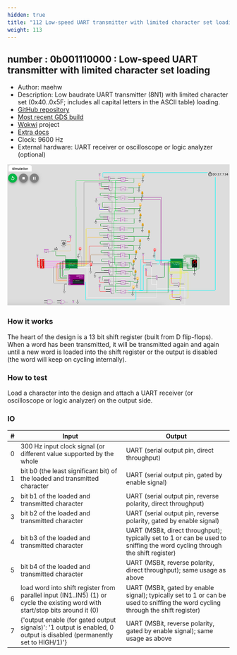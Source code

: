 ```yaml
---
hidden: true
title: "112 Low-speed UART transmitter with limited character set loading"
weight: 113
---
```


## number : 0b001110000 : Low-speed UART transmitter with limited character set loading

* Author: maehw
* Description: Low baudrate UART transmitter (8N1) with limited character set (0x40..0x5F; includes all capital letters in the ASCII table) loading.
* [GitHub repository](https://github.com/maehw/tt02-wokwi-lowspeed-tiny-uart)
* [Most recent GDS build](https://github.com/maehw/tt02-wokwi-lowspeed-tiny-uart/actions/runs/3596490239)
* [Wokwi](https://wokwi.com/projects/341631511790879314) project
* [Extra docs](https://github.com/maehw/tt02-wokwi-lowspeed-tiny-uart/blob/main/README.md)
* Clock: 9600 Hz
* External hardware: UART receiver or oscilloscope or logic analyzer (optional)

![picture](images/wokwi-simulation-io-mapping.png)

### How it works

The heart of the design is a 13 bit shift register (built from D flip-flops). When a word has been transmitted, it will be transmitted again and again until a new word is loaded into the shift register or the output is disabled (the word will keep on cycling internally).

### How to test

Load a character into the design and attach a UART receiver (or oscilloscope or logic analyzer) on the output side.

### IO

| # | Input        | Output       |
|---|--------------|--------------|
| 0 | 300 Hz input clock signal (or different value supported by the whole  | UART (serial output pin, direct throughput) |
| 1 | bit b0 (the least significant bit) of the loaded and transmitted character  | UART (serial output pin, gated by enable signal) |
| 2 | bit b1 of the loaded and transmitted character  | UART (serial output pin, reverse polarity, direct throughput) |
| 3 | bit b2 of the loaded and transmitted character  | UART (serial output pin, reverse polarity, gated by enable signal) |
| 4 | bit b3 of the loaded and transmitted character  | UART (MSBit, direct throughput); typically set to 1 or can be used to sniffing the word cycling through the shift register) |
| 5 | bit b4 of the loaded and transmitted character  | UART (MSBit, reverse polarity, direct throughput); same usage as above |
| 6 | load word into shift register from parallel input (IN1..IN5) (1) or cycle the existing word with start/stop bits around it (0)  | UART (MSBit, gated by enable signal); typically set to 1 or can be used to sniffing the word cycling through the shift register) |
| 7 | {'output enable (for gated output signals)': '1 output is enabled, 0 output is disabled (permanently set to HIGH/1)'}  | UART (MSBit, reverse polarity, gated by enable signal); same usage as above |
